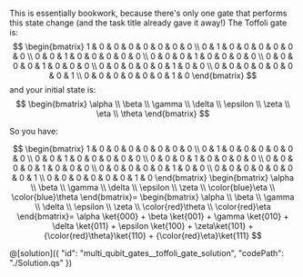 This is essentially bookwork, because there's only one gate that performs this state change (and the task title already gave it away!) The Toffoli gate is:
$$
 \begin{bmatrix}
 1 & 0 & 0 & 0 & 0 & 0 & 0 & 0 \\
 0 & 1 & 0 & 0 & 0 & 0 & 0 & 0 \\
 0 & 0 & 1 & 0 & 0 & 0 & 0 & 0 \\
 0 & 0 & 0 & 1 & 0 & 0 & 0 & 0 \\
 0 & 0 & 0 & 0 & 1 & 0 & 0 & 0 \\
 0 & 0 & 0 & 0 & 0 & 1 & 0 & 0 \\
 0 & 0 & 0 & 0 & 0 & 0 & 0 & 1 \\
 0 & 0 & 0 & 0 & 0 & 0 & 1 & 0
 \end{bmatrix}
$$
and your initial state is:
$$
\begin{bmatrix} \alpha \\ \beta \\ \gamma \\ \delta \\ \epsilon \\ \zeta \\ \eta \\ \theta
\end{bmatrix}
$$

So you have:

$$
 \begin{bmatrix}
 1 & 0 & 0 & 0 & 0 & 0 & 0 & 0 \\
 0 & 1 & 0 & 0 & 0 & 0 & 0 & 0 \\
 0 & 0 & 1 & 0 & 0 & 0 & 0 & 0 \\
 0 & 0 & 0 & 1 & 0 & 0 & 0 & 0 \\
 0 & 0 & 0 & 0 & 1 & 0 & 0 & 0 \\
 0 & 0 & 0 & 0 & 0 & 1 & 0 & 0 \\
 0 & 0 & 0 & 0 & 0 & 0 & 0 & 1 \\
 0 & 0 & 0 & 0 & 0 & 0 & 1 & 0
 \end{bmatrix}
 \begin{bmatrix}
 \alpha \\ \beta \\ \gamma \\ \delta \\ \epsilon \\ \zeta \\ \color{blue}\eta \\ \color{blue}\theta
 \end{bmatrix}=
 \begin{bmatrix}
 \alpha \\ \beta \\ \gamma \\ \delta \\ \epsilon \\ \zeta \\ \color{red}\theta \\ \color{red}\eta
 \end{bmatrix}=
\alpha \ket{000} + \beta \ket{001} + \gamma \ket{010} + \delta \ket{011} + \epsilon \ket{100} + \zeta\ket{101} + {\color{red}\theta}\ket{110} + {\color{red}\eta}\ket{111}
$$

@[solution]({
    "id": "multi_qubit_gates__toffoli_gate_solution",
    "codePath": "./Solution.qs"
})
